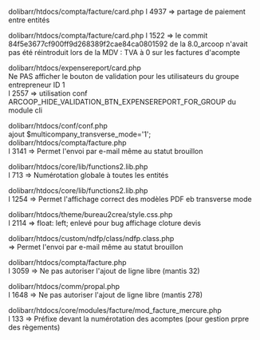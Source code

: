 dolibarr/htdocs/compta/facture/card.php
l 4937 => partage de paiement entre entités

dolibarr/htdocs/compta/facture/card.php
    l 1522 => le commit 84f5e3677cf900ff9d268389f2cae84ca0801592 de la 8.0_arcoop
    n'avait pas été réintroduit lors de la MDV : TVA à 0 sur les factures d'acompte

dolibarr/htdocs/expensereport/card.php  
    Ne PAS afficher le bouton de validation pour les utilisateurs du groupe entrepreneur ID 1  
    l 2557 => utilisation conf ARCOOP_HIDE_VALIDATION_BTN_EXPENSEREPORT_FOR_GROUP du module cli

dolibarr/htdocs/conf/conf.php  
    ajout $multicompany_transverse_mode='1';
dolibarr/htdocs/compta/facture.php  
    l 3141	=> Permet l'envoi par e-mail même au statut brouillon

dolibarr/htdocs/core/lib/functions2.lib.php  
    l 713		=> Numérotation globale à toutes les entités

dolibarr/htdocs/core/lib/functions2.lib.php  
    l 1254	=> Permet l'affichage correct des modèles PDF eb transverse mode

dolibarr/htdocs/theme/bureau2crea/style.css.php  
    l 2114	=> float: left; enlevé pour bug affichage cloture devis

dolibarr/htdocs/custom/ndfp/class/ndfp.class.php  
    => Permet l'envoi par e-mail même au statut brouillon

dolibarr/htdocs/compta/facture.php  
    l 3059	=> Ne pas autoriser l'ajout de ligne libre (mantis 32)

dolibarr/htdocs/comm/propal.php  
    l 1648	=> Ne pas autoriser l'ajout de ligne libre (mantis 278)

dolibarr/htdocs/core/modules/facture/mod_facture_mercure.php  
    l 133		=> Préfixe devant la numérotation des acomptes (pour gestion prpre des règements)
